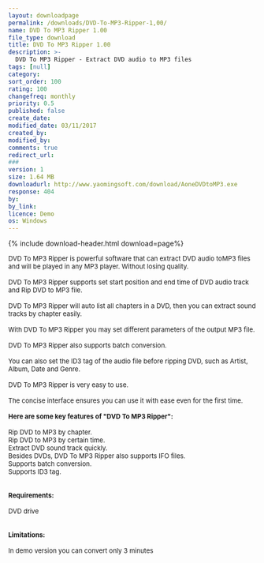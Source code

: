 ```yaml
---
layout: downloadpage
permalink: /downloads/DVD-To-MP3-Ripper-1,00/
name: DVD To MP3 Ripper 1.00
file_type: download
title: DVD To MP3 Ripper 1.00
description: >-
  DVD To MP3 Ripper - Extract DVD audio to MP3 files
tags: [null]
category: 
sort_order: 100
rating: 100
changefreq: monthly
priority: 0.5
published: false
create_date: 
modified_date: 03/11/2017
created_by: 
modified_by: 
comments: true
redirect_url: 
### 
version: 1
size: 1.64 MB
downloadurl: http://www.yaomingsoft.com/download/AoneDVDtoMP3.exe
response: 404
by: 
by_link: 
licence: Demo
os: Windows
---
```


{% include download-header.html download=page%}

<p style="fix-download-text !important">
<p><font size="2">DVD To MP3 Ripper is powerful software that can extract DVD audio toMP3 files and will be played in any MP3 player. Without losing quality.<br />
<br />
DVD To MP3 Ripper supports set start position and end time of DVD audio track and Rip DVD to MP3 file.<br />
<br />
DVD To MP3 Ripper will auto list all chapters in a DVD, then you can extract sound tracks by chapter easily. <br />
<br />
With DVD To MP3 Ripper you may set different parameters of the output MP3 file.<br />
<br />
DVD To MP3 Ripper also supports batch conversion. <br />
<br />
You can also set the ID3 tag of the audio file before ripping DVD, such as Artist, Album, Date and Genre.<br />
<br />
DVD To MP3 Ripper is very easy to use. <br />
<br />
The concise interface ensures you can use it with ease even for the first time.<br />
<br />
<span><strong>Here are some key features of "DVD To MP3 Ripper":</strong></span><br />
<br />
Rip DVD to MP3 by chapter.<br />
Rip DVD to MP3 by certain time.<br />
Extract DVD sound track quickly.<br />
Besides DVDs, DVD To MP3 Ripper also supports IFO files.<br />
Supports batch conversion.<br />
Supports ID3 tag.<br />
<br />
<br />
<span><strong>Requirements:</strong></span><br />
<br />
DVD drive<br />
<br />
<br />
<span><strong>Limitations:</strong></span><br />
<br />
In demo version you can convert only 3 minutes<br />
</font></p></p>
